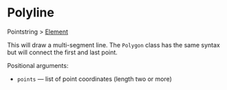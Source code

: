 # Polyline

<span class="inherit">Pointstring > [Element](#Element)</span>

This will draw a multi-segment line. The `Polygon` class has the same syntax but will connect the first and last point.

Positional arguments:
- `points` — list of point coordinates (length two or more)
